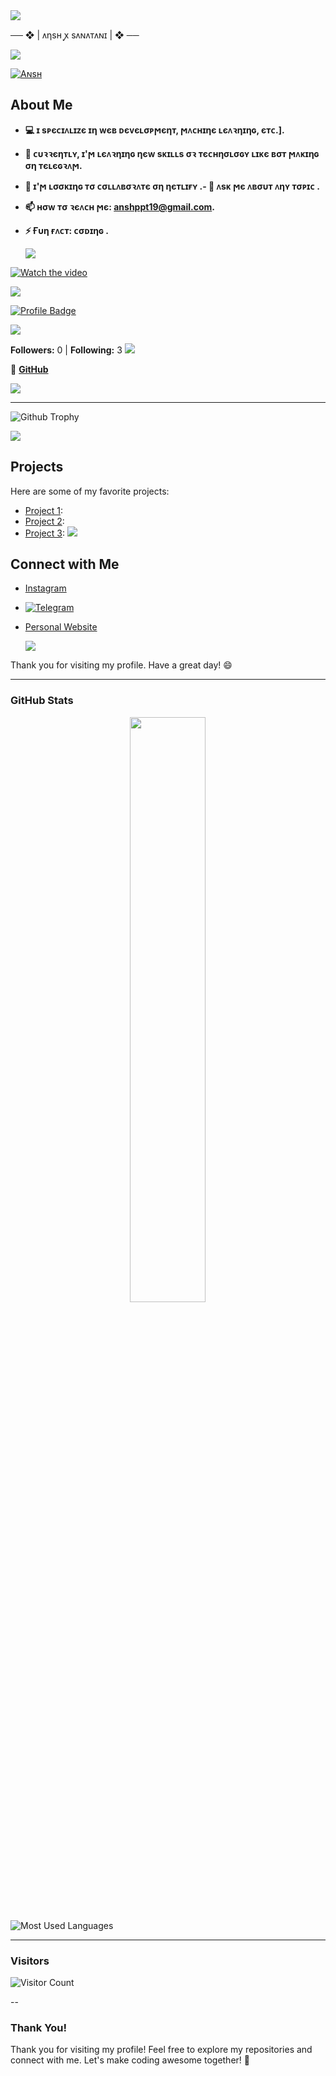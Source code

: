<img src="https://user-images.githubusercontent.com/73097560/115834477-dbab4500-a447-11eb-908a-139a6edaec5c.gif">
<p align="center">
  
   ── ❖ | ᴧηsʜ ꭙ sᴧɴᴧᴛᴧɴɪ | ❖ ──

<img src="https://user-images.githubusercontent.com/73097560/115834477-dbab4500-a447-11eb-908a-139a6edaec5c.gif">
<p align="center">



   [![Aɴsʜ](https://github-stats-alpha.vercel.app/api?username=anshu908 "Aɴsʜᴜ")](https://github-stats-alpha.vercel.app/api?username=anshu908 "Aɴsʜᴜ")

   ## About Me
- **💻 ɪ sᴘєᴄɪᴧʟɪᴢє ɪη ᴡєʙ ᴅєᴠєʟσᴘϻєηᴛ, ϻᴧᴄʜɪηє ʟєᴧꝛηɪηɢ, єᴛᴄ.].**
- **🌱 ᴄυꝛꝛєηᴛʟʏ, ɪ'ϻ ʟєᴧꝛηɪηɢ ηєᴡ sᴋɪʟʟs σꝛ ᴛєᴄʜησʟσɢʏ ʟɪᴋє ʙσᴛ ϻᴧᴋɪηɢ ση ᴛєʟєɢꝛᴧϻ.**
- **👯 ɪ'ϻ ʟσσᴋɪηɢ ᴛσ ᴄσʟʟᴧʙσꝛᴧᴛє ση ηєᴛʟɪғʏ .- 💬 ᴧsᴋ ϻє ᴧʙσυᴛ ᴧηʏ ᴛσᴘɪᴄ .**
- **📫 ʜσᴡ ᴛσ ꝛєᴧᴄʜ ϻє: anshppt19@gmail.com.**
- **⚡ Ғυη ғᴧᴄᴛ: ᴄσᴅɪηɢ .**
  
  <img src="https://user-images.githubusercontent.com/73097560/115834477-dbab4500-a447-11eb-908a-139a6edaec5c.gif">
<p align="center">
  
[![Watch the video](https://img.youtube.com/vi/VIDEO_ID/maxresdefault.jpg)](https://envs.sh/bwU.mp4)


  
  <img src="https://user-images.githubusercontent.com/73097560/115834477-dbab4500-a447-11eb-908a-139a6edaec5c.gif">
<p align="center">
  
[![Profile Badge](https://img.shields.io/badge/Always%20Smile-%F0%9F%98%8A%20%F0%9F%98%8A%20%F0%9F%98%8A-yellow)](https://github.com/Ansh)

  <img src="https://user-images.githubusercontent.com/73097560/115834477-dbab4500-a447-11eb-908a-139a6edaec5c.gif">
<p align="center">
  

**Followers:** 0 | **Following:** 3
  <img src="https://user-images.githubusercontent.com/73097560/115834477-dbab4500-a447-11eb-908a-139a6edaec5c.gif">
<p align="center">
  
  
🔗 **[GitHub](https://github.com/anshu908/)**  

  <img src="https://user-images.githubusercontent.com/73097560/115834477-dbab4500-a447-11eb-908a-139a6edaec5c.gif">
<p align="center">
  

---
![Github Trophy](https://github-profile-trophy.vercel.app/?username=anshu908)

  <img src="https://user-images.githubusercontent.com/73097560/115834477-dbab4500-a447-11eb-908a-139a6edaec5c.gif">
<p align="center">
  

## Projects

Here are some of my favorite projects:

- [Project 1](https://legendary-swan-7ca626.netlify.app/):
- [Project 2](https://mellifluous-dolphin-a34eed.netlify.app/): 
- [Project 3](https://github.com/anshu908/project-link):
  <img src="https://user-images.githubusercontent.com/73097560/115834477-dbab4500-a447-11eb-908a-139a6edaec5c.gif">
<p align="center">
  
## Connect with Me

- [Instagram](https://www.instagram.com/anshopi__/)
- <a href="https://t.me/ans_X_bot"><img title="Telegram" src="https://img.shields.io/badge/Telegram-%23000000.svg?&style=for-the-badge&logo=telegram&logoColor=61DAFB"></a>

- [Personal Website](https://mellifluous-dolphin-a34eed.netlify.app/)

  <img src="https://user-images.githubusercontent.com/73097560/115834477-dbab4500-a447-11eb-908a-139a6edaec5c.gif">
<p align="center">
  
Thank you for visiting my profile. Have a great day! 😄

---

### GitHub Stats  


<p align="center">
    <img
        width="49%"
        src="https://github-readme-stats.vercel.app/api?username=anshu908&count_private=true&include_all_commits=true&show_icons=true&theme=tokyonight&custom_title=anshu908's+GitHub+Stats"
    />

</p>

![Most Used Languages](https://github-readme-stats.vercel.app/api/top-langs/?username=anshu908&layout=compact&theme=radical)  

---

### Visitors  

![Visitor Count](https://visitor-badge.laobi.icu/badge?page_id=anshu908)  

--


### Thank You!  

Thank you for visiting my profile! Feel free to explore my repositories and connect with me. Let's make coding awesome together! 🚀
